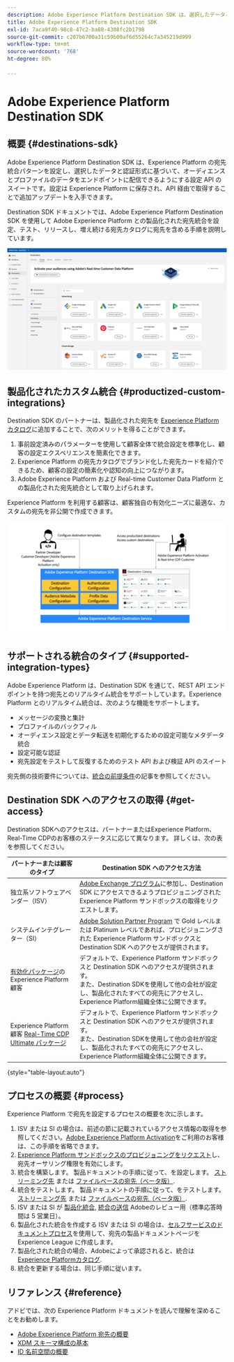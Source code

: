 ```yaml
---
description: Adobe Experience Platform Destination SDK は、選択したデータと認証形式に基づいて、オーディエンスとプロファイルのデータをエンドポイントに配信する、Experience Platform の宛先統合パターンを設定するための設定 API のセットです。設定は Experience Platform に保存され、API 経由で取得することで追加アップデートを入手できます。
title: Adobe Experience Platform Destination SDK
exl-id: 7aca9f40-98c8-47c2-ba88-4308fc2b1798
source-git-commit: c207b6700a31c59b00af6d55264c7a345219d999
workflow-type: tm+mt
source-wordcount: '768'
ht-degree: 80%

---
```


# Adobe Experience Platform Destination SDK

## 概要 {#destinations-sdk}

Adobe Experience Platform Destination SDK は、Experience Platform の宛先統合パターンを設定し、選択したデータと認証形式に基づいて、オーディエンスとプロファイルのデータをエンドポイントに配信できるようにする設定 API のスイートです。設定は Experience Platform に保存され、API 経由で取得することで追加アップデートを入手できます。

Destination SDK ドキュメントでは、Adobe Experience Platform Destination SDK を使用して Adobe Experience Platform との製品化された宛先統合を設定、テスト、リリースし、増え続ける宛先カタログに宛先を含める手順を説明しています。

![宛先カタログの概要](./assets/destinations-catalog-overview.png)

## 製品化されたカスタム統合 {#productized-custom-integrations}

Destination SDK のパートナーは、製品化された宛先を [Experience Platform カタログ](/help/destinations/catalog/overview.md)に追加することで、次のメリットを得ることができます。
1. 事前設定済みのパラメーターを使用して顧客全体で統合設定を標準化し、顧客の設定エクスペリエンスを簡素化できます。
2. Experience Platform の宛先カタログでブランド化した宛先カードを紹介できるため、顧客の設定の簡素化や認知の向上につながります。
3. Adobe Experience Platform および Real-time Customer Data Platform との製品化された宛先統合として取り上げられます。

Experience Platform を利用する顧客は、顧客独自の有効化ニーズに最適な、カスタムの宛先を非公開で作成できます。

![Destination SDK の視覚図](./assets/destination-sdk-visual.png)

<!--

## Types of destinations in Adobe Experience Platform {#types-of-destinations}

In Adobe Experience Platform, we distinguish between two destination types - *connections* and *extensions*. In the user interface, customers can choose between two types of connection destinations, Profile Export destinations and Segment Export destinations. For more details around the difference between the different destination types, read [Destination Types and Categories](https://experienceleague.adobe.com/docs/experience-platform/destinations/destination-types.html?lang=en).

![Destination types](./assets/types-of-destinations.png)

This documentation set provides you with all the necessary information to add your destination to Adobe Experience Platform, as a *connection*, either Profile Export or Segment Export. To set up an extension, visit the [Experience Platform Launch developer portal](https://developer.adobelaunch.com/extensions/).

-->

## サポートされる統合のタイプ {#supported-integration-types}

Adobe Experience Platform は、Destination SDK を通じて、REST API エンドポイントを持つ宛先とのリアルタイム統合をサポートしています。Experience Platform とのリアルタイム統合は、次のような機能をサポートします。
* メッセージの変換と集計
* プロファイルのバックフィル
* オーディエンス設定とデータ転送を初期化するための設定可能なメタデータ統合
* 設定可能な認証
* 宛先設定をテストして反復するためのテスト API および検証 API のスイート

宛先側の技術要件については、[統合の前提条件](./integration-prerequisites.md)の記事を参照してください。

## Destination SDK へのアクセスの取得 {#get-access}

Destination SDKへのアクセスは、パートナーまたはExperience Platform、Real-Time CDPのお客様のステータスに応じて異なります。 詳しくは、次の表を参照してください。


| パートナーまたは顧客のタイプ | Destination SDK へのアクセス方法 |
---------|----------|
| 独立系ソフトウェアベンダー（ISV） | [Adobe Exchange プログラム](https://partners.adobe.com/exchangeprogram/experiencecloud.html)に参加し、Destination SDK にアクセスできるようプロビジョニングされた Experience Platform サンドボックスの取得をリクエストします。 |
| システムインテグレーター（SI） | [Adobe Solution Partner Program](https://solutionpartners.adobe.com/home.html) で Gold レベルまたは Platinum レベルであれば、プロビジョニングされた Experience Platform サンドボックスと Destination SDK へのアクセスが提供されます。 |
| [有効化パッケージ](https://helpx.adobe.com/jp/legal/product-descriptions/adobe-experience-platform0.html)の Experience Platform 顧客 | デフォルトで、Experience Platform サンドボックスと Destination SDK へのアクセスが提供されます。<br> また、Destination SDKを使用して他の会社が設定し、製品化されたすべての宛先にアクセスし、Experience Platform組織全体に公開できます。 |
| Experience Platform顧客 [Real-Time CDP Ultimate パッケージ](https://helpx.adobe.com/jp/legal/product-descriptions/real-time-customer-data-platform.html) | デフォルトで、Experience Platform サンドボックスと Destination SDK へのアクセスが提供されます。<br> また、Destination SDKを使用して他の会社が設定し、製品化されたすべての宛先にアクセスし、Experience Platform組織全体に公開できます。 |

{style=&quot;table-layout:auto&quot;}

## プロセスの概要 {#process}

Experience Platform で宛先を設定するプロセスの概要を次に示します。

1. ISV または SI の場合は、前述の節に記載されているアクセス情報の取得を参照してください。[Adobe Experience Platform Activation](https://helpx.adobe.com/legal/product-descriptions/adobe-experience-platform0.html)をご利用のお客様は、この手順を省略できます。
2. [Experience Platform サンドボックスのプロビジョニングをリクエスト](https://adobeexchangeec.zendesk.com/hc/en-us/articles/360037457812-Adobe-Experience-Platform-Sandbox-Accounts-Access-Adding-Users-and-Support)し、宛先オーサリング権限を有効にします。
3. 統合を構築します。 製品ドキュメントの手順に従って、を設定します。 [ストリーミング先](./configure-destination-instructions.md) または [ファイルベースの宛先（ベータ版）](./configure-file-based-destination-instructions.md).
4. 統合をテストします。 製品ドキュメントの手順に従って、をテストします。 [ストリーミング先](./test-destination.md) または [ファイルベースの宛先（ベータ版）](./file-based-destination-testing-overview.md).
5. ISV または SI が [製品化統合](./overview.md#productized-custom-integrations), [統合の送信](./submit-destination.md) Adobeのレビュー用（標準応答時間は 5 営業日）。
6. 製品化された統合を作成する ISV または SI の場合は、[セルフサービスのドキュメントプロセス](./docs-framework/documentation-instructions.md)を使用して、宛先の製品ドキュメントページを Experience League に作成します。
7. 製品化された統合の場合、Adobeによって承認されると、統合は [Experience Platformカタログ](/help/destinations/catalog/overview.md).
8. 統合を更新する場合は、同じ手順に従います。

## リファレンス {#reference}

アドビでは、次の Experience Platform ドキュメントを読んで理解を深めることをお勧めします。

* [Adobe Experience Platform 宛先の概要](https://experienceleague.adobe.com/docs/experience-platform/destinations/home.html?lang=ja)
* [XDM スキーマ構成の基本](https://experienceleague.adobe.com/docs/experience-platform/xdm/schema/composition.html?lang=ja)
* [ID 名前空間の概要](https://experienceleague.adobe.com/docs/experience-platform/identity/namespaces.html?lang=ja)
